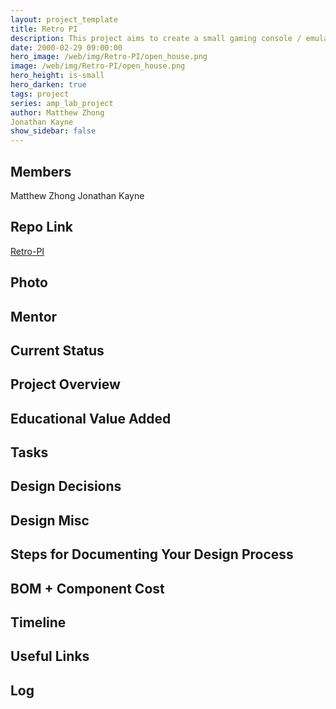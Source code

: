 ```yaml
---
layout: project_template
title: Retro PI
description: This project aims to create a small gaming console / emulator which can play any GBA / SNES / NES game uploaded.
date: 2000-02-29 09:00:00
hero_image: /web/img/Retro-PI/open_house.png
image: /web/img/Retro-PI/open_house.png
hero_height: is-small
hero_darken: true
tags: project
series: amp_lab_project
author: Matthew Zhong
Jonathan Kayne
show_sidebar: false
---
```




## Members
Matthew Zhong
Jonathan Kayne

## Repo Link
<a class="button is-link" href="https://github.com/Amp-Lab-at-VT/Retro-PI" >Retro-PI</a>

## Photo

## Mentor

## Current Status

## Project Overview


## Educational Value Added


## Tasks

## Design Decisions

## Design Misc

## Steps for Documenting Your Design Process

## BOM + Component Cost

## Timeline

## Useful Links

## Log
            